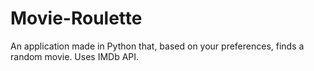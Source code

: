 # Movie-Roulette
An application made in Python that, based on your preferences, finds a random movie. Uses IMDb API.
